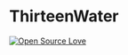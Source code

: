 # ThirteenWater
[![Open Source Love](https://badges.frapsoft.com/os/v2/open-source.svg?v=103)](https://github.com/ellerbrock/open-source-badge/)  

